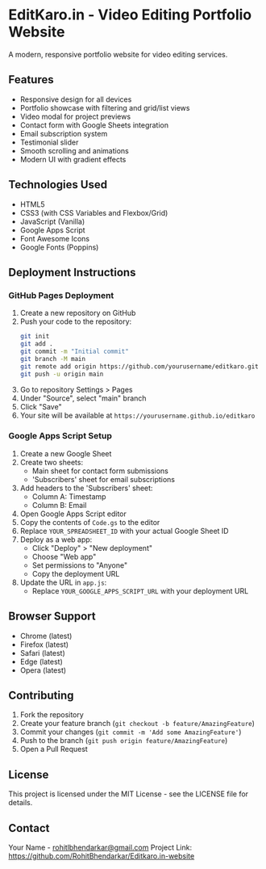 # EditKaro.in - Video Editing Portfolio Website

A modern, responsive portfolio website for video editing services.

## Features

- Responsive design for all devices
- Portfolio showcase with filtering and grid/list views
- Video modal for project previews
- Contact form with Google Sheets integration
- Email subscription system
- Testimonial slider
- Smooth scrolling and animations
- Modern UI with gradient effects

## Technologies Used

- HTML5
- CSS3 (with CSS Variables and Flexbox/Grid)
- JavaScript (Vanilla)
- Google Apps Script
- Font Awesome Icons
- Google Fonts (Poppins)

## Deployment Instructions

### GitHub Pages Deployment

1. Create a new repository on GitHub
2. Push your code to the repository:
   ```bash
   git init
   git add .
   git commit -m "Initial commit"
   git branch -M main
   git remote add origin https://github.com/yourusername/editkaro.git
   git push -u origin main
   ```
3. Go to repository Settings > Pages
4. Under "Source", select "main" branch
5. Click "Save"
6. Your site will be available at `https://yourusername.github.io/editkaro`

### Google Apps Script Setup

1. Create a new Google Sheet
2. Create two sheets:
   - Main sheet for contact form submissions
   - 'Subscribers' sheet for email subscriptions
3. Add headers to the 'Subscribers' sheet:
   - Column A: Timestamp
   - Column B: Email
4. Open Google Apps Script editor
5. Copy the contents of `Code.gs` to the editor
6. Replace `YOUR_SPREADSHEET_ID` with your actual Google Sheet ID
7. Deploy as a web app:
   - Click "Deploy" > "New deployment"
   - Choose "Web app"
   - Set permissions to "Anyone"
   - Copy the deployment URL
8. Update the URL in `app.js`:
   - Replace `YOUR_GOOGLE_APPS_SCRIPT_URL` with your deployment URL

## Browser Support

- Chrome (latest)
- Firefox (latest)
- Safari (latest)
- Edge (latest)
- Opera (latest)

## Contributing

1. Fork the repository
2. Create your feature branch (`git checkout -b feature/AmazingFeature`)
3. Commit your changes (`git commit -m 'Add some AmazingFeature'`)
4. Push to the branch (`git push origin feature/AmazingFeature`)
5. Open a Pull Request

## License

This project is licensed under the MIT License - see the LICENSE file for details.

## Contact

Your Name - rohitlbhendarkar@gmail.com
Project Link: https://github.com/RohitBhendarkar/Editkaro.in-website 
